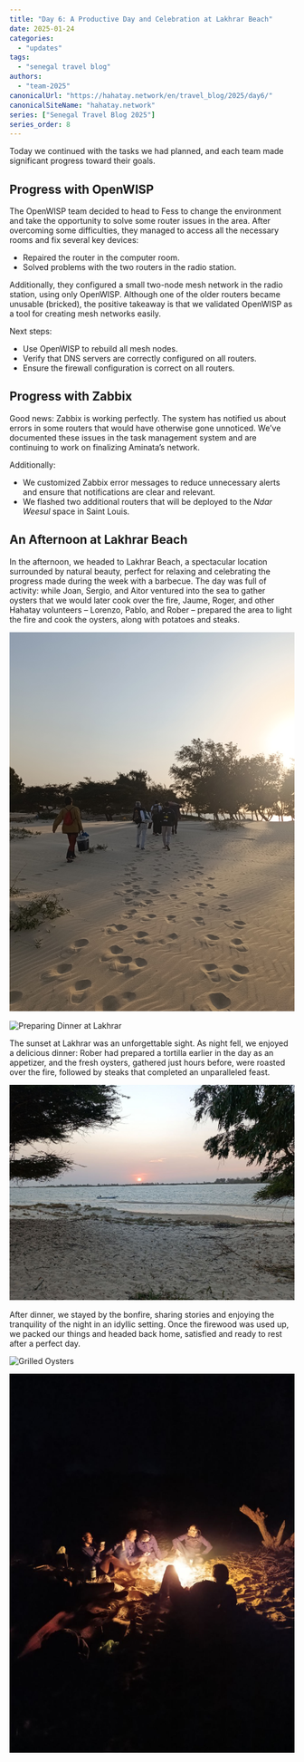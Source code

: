 ```yaml
---
title: "Day 6: A Productive Day and Celebration at Lakhrar Beach"  
date: 2025-01-24
categories:  
  - "updates"  
tags:  
  - "senegal travel blog"  
authors:  
  - "team-2025"  
canonicalUrl: "https://hahatay.network/en/travel_blog/2025/day6/"
canonicalSiteName: "hahatay.network"
series: ["Senegal Travel Blog 2025"]
series_order: 8
---
```


Today we continued with the tasks we had planned, and each team made significant progress toward their goals.

## Progress with OpenWISP

The OpenWISP team decided to head to Fess to change the environment and take the opportunity to solve some router issues in the area. After overcoming some difficulties, they managed to access all the necessary rooms and fix several key devices:

* Repaired the router in the computer room.
* Solved problems with the two routers in the radio station.

Additionally, they configured a small two-node mesh network in the radio station, using only OpenWISP. Although one of the older routers became unusable (bricked), the positive takeaway is that we validated OpenWISP as a tool for creating mesh networks easily.

Next steps:

* Use OpenWISP to rebuild all mesh nodes.
* Verify that DNS servers are correctly configured on all routers.
* Ensure the firewall configuration is correct on all routers.

## Progress with Zabbix

Good news: Zabbix is working perfectly. The system has notified us about errors in some routers that would have otherwise gone unnoticed. We’ve documented these issues in the task management system and are continuing to work on finalizing Aminata’s network.

Additionally:

* We customized Zabbix error messages to reduce unnecessary alerts and ensure that notifications are clear and relevant.
* We flashed two additional routers that will be deployed to the *Ndar Weesul* space in Saint Louis.

## An Afternoon at Lakhrar Beach

In the afternoon, we headed to Lakhrar Beach, a spectacular location surrounded by natural beauty, perfect for relaxing and celebrating the progress made during the week with a barbecue. The day was full of activity: while Joan, Sergio, and Aitor ventured into the sea to gather oysters that we would later cook over the fire, Jaume, Roger, and other Hahatay volunteers – Lorenzo, Pablo, and Rober – prepared the area to light the fire and cook the oysters, along with potatoes and steaks.

![Lakhrar Beach](images/andando_por_lakhrar.jpg "Arriving at Lakhrar Beach")

![Preparing Dinner at Lakhrar](images/tarde_lakhrar.png "Finishing preparations for dinner")

The sunset at Lakhrar was an unforgettable sight. As night fell, we enjoyed a delicious dinner: Rober had prepared a tortilla earlier in the day as an appetizer, and the fresh oysters, gathered just hours before, were roasted over the fire, followed by steaks that completed an unparalleled feast.

![Sunset at Lakhrar](images/atardecer.jpg "Another beautiful sunset in Senegal")

After dinner, we stayed by the bonfire, sharing stories and enjoying the tranquility of the night in an idyllic setting. Once the firewood was used up, we packed our things and headed back home, satisfied and ready to rest after a perfect day.

![Grilled Oysters](images/ostras.jpg "Grilled oysters, freshly picked from the sea and cooked")

![Evening at Lakhrar Beach](images/sobremesa.jpg "Sharing stories by the bonfire")
